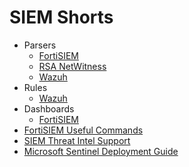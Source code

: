 # SIEM Shorts

- Parsers
  - [FortiSIEM](parsers/FortiSIEM)
  - [RSA NetWitness](parsers/RSA-NetWitness)
  - [Wazuh](parsers/Wazuh)
- Rules
  - [Wazuh](rules/Wazuh)
- Dashboards
  - [FortiSIEM](dashboards/FortiSIEM)
- [FortiSIEM Useful Commands](fortisiem-useful-commands.md)
- [SIEM Threat Intel Support](siem-threat-intel-support.md)
- [Microsoft Sentinel Deployment Guide](microsoft-sentinel-deployment.md)
